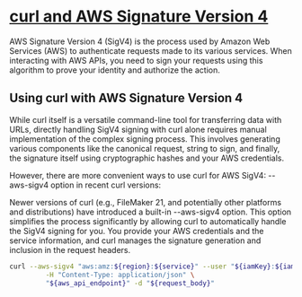 # **[curl and AWS Signature Version 4]()**

AWS Signature Version 4 (SigV4) is the process used by Amazon Web Services (AWS) to authenticate requests made to its various services. When interacting with AWS APIs, you need to sign your requests using this algorithm to prove your identity and authorize the action.

## Using curl with AWS Signature Version 4

While curl itself is a versatile command-line tool for transferring data with URLs, directly handling SigV4 signing with curl alone requires manual implementation of the complex signing process. This involves generating various components like the canonical request, string to sign, and finally, the signature itself using cryptographic hashes and your AWS credentials.

However, there are more convenient ways to use curl for AWS SigV4:
--aws-sigv4 option in recent curl versions:

Newer versions of curl (e.g., FileMaker 21, and potentially other platforms and distributions) have introduced a built-in --aws-sigv4 option. This option simplifies the process significantly by allowing curl to automatically handle the SigV4 signing for you. You provide your AWS credentials and the service information, and curl manages the signature generation and inclusion in the request headers.

```bash
curl --aws-sigv4 "aws:amz:${region}:${service}" --user "${iamKey}:${iamSecret}" \
         -H "Content-Type: application/json" \
         "${aws_api_endpoint}" -d "${request_body}"
```
